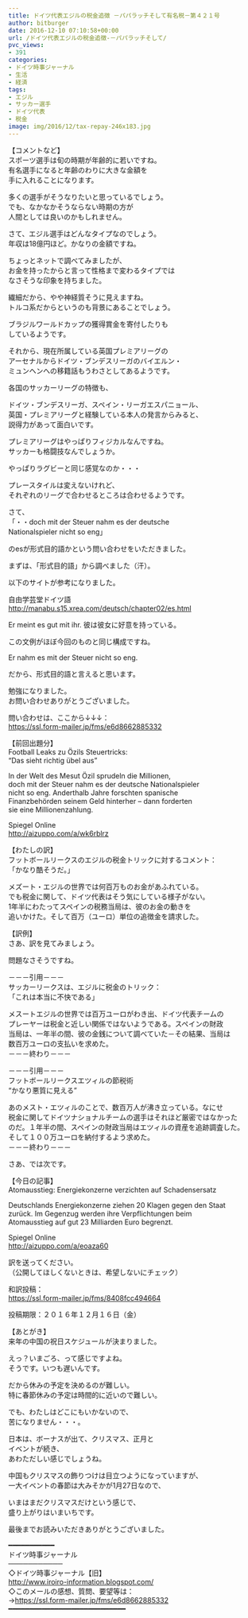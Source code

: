 ```yaml
---
title: ドイツ代表エジルの税金追徴 －パパラッチそして有名税－第４２１号
author: bitburger
date: 2016-12-10 07:10:58+00:00
url: /ドイツ代表エジルの税金追徴-－パパラッチそして/
pvc_views:
- 391
categories:
- ドイツ時事ジャーナル
- 生活
- 経済
tags:
- エジル
- サッカー選手
- ドイツ代表
- 税金
image: img/2016/12/tax-repay-246x183.jpg
---
```

【コメントなど】  
スポーツ選手は旬の時期が年齢的に若いですね。  
有名選手になると年齢のわりに大きな金額を  
手に入れることになります。  
  
多くの選手がそうなりたいと思っているでしょう。  
でも、なかなかそうならない時期の方が  
人間としては良いのかもしれません。  
  
さて、エジル選手はどんなタイプなのでしょう。  
年収は18億円ほど。かなりの金額ですね。  
  
ちょっとネットで調べてみましたが、  
お金を持ったからと言って性格まで変わるタイプでは  
なさそうな印象を持ちました。  
  
繊細だから、やや神経質そうに見えますね。  
トルコ系だからというのも背景にあることでしょう。  
  
ブラジルワールドカップの獲得賞金を寄付したりも  
しているようです。  
  
それから、現在所属している英国プレミアリーグの  
アーセナルからドイツ・ブンデスリーガのバイエルン・  
ミュンヘンへの移籍話もうわさとしてあるようです。  
  
各国のサッカーリーグの特徴も、  
  
ドイツ・ブンデスリーガ、スペイン・リーガエスパニョール、  
英国・プレミアリーグと経験している本人の発言からみると、  
説得力があって面白いです。  
  
プレミアリーグはやっぱりフィジカルなんですね。  
サッカーも格闘技なんでしょうか。  
  
やっぱりラグビーと同じ感覚なのか・・・  
  
プレースタイルは変えないけれど、  
それぞれのリーグで合わせるところは合わせるようです。  
  
  
さて、  
「・・doch mit der Steuer nahm es der deutsche  
Nationalspieler nicht so eng」  
  
のesが形式目的語かという問い合わせをいただきました。  
  
  
まずは、「形式目的語」から調べました（汗）。  
  
以下のサイトが参考になりました。  
  
自由学芸堂ドイツ語  
http://manabu.s15.xrea.com/deutsch/chapter02/es.html  
  
Er meint es gut mit ihr. 彼は彼女に好意を持っている。  
  
この文例がほぼ今回のものと同じ構成ですね。  
  
Er nahm es mit der Steuer nicht so eng.  
  
だから、形式目的語と言えると思います。  
  
勉強になりました。  
お問い合わせありがとうございました。  
  
  
問い合わせは、ここから↓↓↓：  
<https://ssl.form-mailer.jp/fms/e6d8662885332>  
  
  
【前回出題分】  
Football Leaks zu Özils Steuertricks:  
&#8220;Das sieht richtig übel aus&#8221;  
  
In der Welt des Mesut Özil sprudeln die Millionen,  
doch mit der Steuer nahm es der deutsche Nationalspieler  
nicht so eng. Anderthalb Jahre forschten spanische  
Finanzbehörden seinem Geld hinterher &#8211; dann forderten  
sie eine Millionenzahlung.  
  
Spiegel Online  
<http://aizuppo.com/a/wk6rblrz>  
  
  
【わたしの訳】  
フットボールリークスのエジルの税金トリックに対するコメント：  
「かなり酷そうだ。」  
  
メズート・エジルの世界では何百万ものお金があふれている。  
でも税金に関して、ドイツ代表はそう気にしている様子がない。  
1年半にわたってスペインの税務当局は、彼のお金の動きを  
追いかけた。そして百万（ユーロ）単位の追徴金を請求した。  
  
  
【訳例】  
さあ、訳を見てみましょう。  
  
問題なさそうですね。  
  
－－－引用－－－  
サッカーリークスは、エジルに税金のトリック：  
「これは本当に不快である」  
  
メスートエジルの世界では百万ユーロがわき出、ドイツ代表チームの  
プレーヤーは税金と近しい関係ではないようである。スペインの財政  
当局は、一年半の間、彼の金銭について調べていた－その結果、当局は  
数百万ユーロの支払いを求めた。  
－－－終わり－－－  
  
  
－－－引用－－－  
フットボールリークスエツィルの節税術  
“かなり悪質に見える”  
  
あのメスト・エツィルのことで、数百万人が沸き立っている。なにせ  
税金に関してドイツナショナルチームの選手はそれほど厳密ではなかった  
のだ。１年半の間、スペインの財政当局はエツィルの資産を追跡調査した。  
そして１００万ユーロを納付するよう求めた。  
－－－終わり－－－  
  
  
さあ、では次です。  
  
  
【今日の記事】  
Atomausstieg: Energiekonzerne verzichten auf Schadensersatz  
  
Deutschlands Energiekonzerne ziehen 20 Klagen gegen den Staat  
zurück. Im Gegenzug werden ihre Verpflichtungen beim  
Atomausstieg auf gut 23 Milliarden Euro begrenzt.  
  
Spiegel Online  
<http://aizuppo.com/a/eoaza60>  
  
訳を送ってください。  
（公開してほしくないときは、希望しないにチェック）  
  
和訳投稿：  
 <https://ssl.form-mailer.jp/fms/8408fcc494664>  
  
投稿期限：２０１６年１２月１６日（金）  
  
  
【あとがき】  
来年の中国の祝日スケジュールが決まりました。  
  
えっ？いまごろ、って感じですよね。  
そうです。いつも遅いんです。  
  
だから休みの予定を決めるのが難しい。  
特に春節休みの予定は時間的に近いので難しい。  
  
でも、わたしはどこにもいかないので、  
苦になりません・・・。  
  
日本は、ボーナスが出て、クリスマス、正月と  
イベントが続き、  
あわただしい感じでしょうね。  
  
中国もクリスマスの飾りつけは目立つようになっていますが、  
一大イベントの春節は大みそかが1月27日なので、  
  
いまはまだクリスマスだけという感じで、  
盛り上がりはいまいちです。  
  
  
最後までお読みいただきありがとうございました。  
  
  
━━━━━━━━━━━  
ドイツ時事ジャーナル  
───────────  
◇ドイツ時事ジャーナル【旧】  
<http://www.iroiro-information.blogspot.com/>  
◇このメールの感想、質問、要望等は：  
-><https://ssl.form-mailer.jp/fms/e6d8662885332>  
━━━━━━━━━━━━━━━━━━━━━━━━━━━━